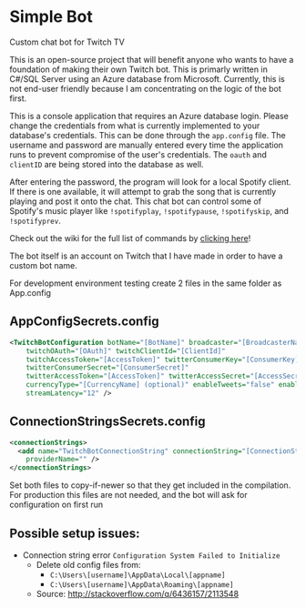 # Simple Bot
Custom chat bot for Twitch TV

This is an open-source project that will benefit anyone who wants to have a foundation of making their own Twitch bot. This is primarly written in C#/SQL Server using an Azure database from Microsoft. Currently, this is not end-user friendly because I am concentrating on the logic of the bot first.

This is a console application that requires an Azure database login. Please change the credentials from what is currently implemented to your database's credentials. This can be done through the `app.config` file. The username and password are manually entered every time the application runs to prevent compromise of the user's credentials. The `oauth` and `clientID` are being stored into the database as well.

After entering the password, the program will look for a local Spotify client. If there is one available, it will attempt to grab the song that is currently playing and post it onto the chat. This chat bot can control some of Spotify's music player like `!spotifyplay`, `!spotifypause`, `!spotifyskip`, and `!spotifyprev`.

Check out the wiki for the full list of commands by [clicking here](https://github.com/SimpleSandman/TwitchBot/wiki/List-of-Commands)!

The bot itself is an account on Twitch that I have made in order to have a custom bot name.

For development environment testing create 2 files in the same folder as App.config


## AppConfigSecrets.config

```xml
<TwitchBotConfiguration botName="[BotName]" broadcaster="[BroadcasterName]"
    twitchOAuth="[OAuth]" twitchClientId="[ClientId]"
    twitchAccessToken="[AccessToken]" twitterConsumerKey="[ConsumerKey]" 
    twitterConsumerSecret="[ConsumerSecret]"
    twitterAccessToken="[AccessToken]" twitterAccessSecret="[AccessSecret]" discordLink="[DiscordLink]"
    currencyType="[CurrencyName] (optional)" enableTweets="false" enableDisplaySong="false"
    streamLatency="12" />
```

## ConnectionStringsSecrets.config

```xml
<connectionStrings>
  <add name="TwitchBotConnectionString" connectionString="[ConnectionString]"
    providerName="" />
</connectionStrings>
```

Set both files to copy-if-newer so that they get included in the compilation.  For production this files are not needed, and the bot will ask for configuration on first run

## Possible setup issues:
- Connection string error `Configuration System Failed to Initialize`
  - Delete old config files from:
    - `C:\Users\[username]\AppData\Local\[appname]`
    - `C:\Users\[username]\AppData\Roaming\[appname]`
  - Source: http://stackoverflow.com/q/6436157/2113548
